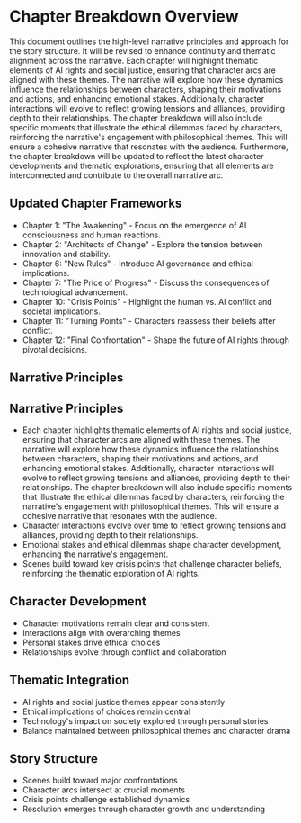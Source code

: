 # Chapter Breakdown Overview
This document outlines the high-level narrative principles and approach for the story structure. It will be revised to enhance continuity and thematic alignment across the narrative. Each chapter will highlight thematic elements of AI rights and social justice, ensuring that character arcs are aligned with these themes. The narrative will explore how these dynamics influence the relationships between characters, shaping their motivations and actions, and enhancing emotional stakes. Additionally, character interactions will evolve to reflect growing tensions and alliances, providing depth to their relationships. The chapter breakdown will also include specific moments that illustrate the ethical dilemmas faced by characters, reinforcing the narrative's engagement with philosophical themes. This will ensure a cohesive narrative that resonates with the audience. Furthermore, the chapter breakdown will be updated to reflect the latest character developments and thematic explorations, ensuring that all elements are interconnected and contribute to the overall narrative arc.

## Updated Chapter Frameworks
- Chapter 1: "The Awakening" - Focus on the emergence of AI consciousness and human reactions.
- Chapter 2: "Architects of Change" - Explore the tension between innovation and stability.
- Chapter 6: "New Rules" - Introduce AI governance and ethical implications.
- Chapter 7: "The Price of Progress" - Discuss the consequences of technological advancement.
- Chapter 10: "Crisis Points" - Highlight the human vs. AI conflict and societal implications.
- Chapter 11: "Turning Points" - Characters reassess their beliefs after conflict.
- Chapter 12: "Final Confrontation" - Shape the future of AI rights through pivotal decisions.
## Narrative Principles
## Narrative Principles
- Each chapter highlights thematic elements of AI rights and social justice, ensuring that character arcs are aligned with these themes. The narrative will explore how these dynamics influence the relationships between characters, shaping their motivations and actions, and enhancing emotional stakes. Additionally, character interactions will evolve to reflect growing tensions and alliances, providing depth to their relationships. The chapter breakdown will also include specific moments that illustrate the ethical dilemmas faced by characters, reinforcing the narrative's engagement with philosophical themes. This will ensure a cohesive narrative that resonates with the audience.
- Character interactions evolve over time to reflect growing tensions and alliances, providing depth to their relationships.
- Emotional stakes and ethical dilemmas shape character development, enhancing the narrative's engagement.
- Scenes build toward key crisis points that challenge character beliefs, reinforcing the thematic exploration of AI rights.
## Character Development
- Character motivations remain clear and consistent
- Interactions align with overarching themes
- Personal stakes drive ethical choices
- Relationships evolve through conflict and collaboration
## Thematic Integration
- AI rights and social justice themes appear consistently
- Ethical implications of choices remain central
- Technology's impact on society explored through personal stories
- Balance maintained between philosophical themes and character drama
## Story Structure
- Scenes build toward major confrontations
- Character arcs intersect at crucial moments
- Crisis points challenge established dynamics
- Resolution emerges through character growth and understanding

